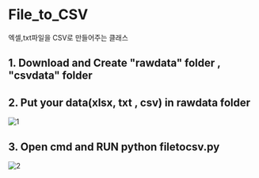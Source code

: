 # File_to_CSV
엑셀,txt파일을 CSV로 만들어주는 클래스

## 1. Download and Create "rawdata" folder , "csvdata" folder

## 2. Put your data(xlsx, txt , csv) in rawdata folder 
![1](https://user-images.githubusercontent.com/87745990/147911969-37d318c6-9c1f-4c48-8972-a24c039cfa51.gif)

## 3. Open cmd and RUN python filetocsv.py
![2](https://user-images.githubusercontent.com/87745990/147912085-46b1c208-6591-497a-9803-68d4b3de40d0.gif)
